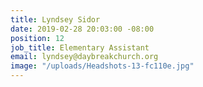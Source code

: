 ```yaml
---
title: Lyndsey Sidor
date: 2019-02-28 20:03:00 -08:00
position: 12
job_title: Elementary Assistant
email: lyndsey@daybreakchurch.org
image: "/uploads/Headshots-13-fc110e.jpg"
---
```


